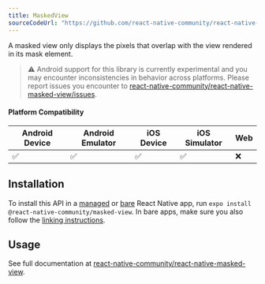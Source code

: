 ```yaml
---
title: MaskedView
sourceCodeUrl: "https://github.com/react-native-community/react-native-masked-view"
---
```


A masked view only displays the pixels that overlap with the view rendered in its mask element.

> ⚠️ Android support for this library is currently experimental and you may encounter inconsistencies in behavior across platforms. Please report issues you encounter to [react-native-community/react-native-masked-view/issues](https://github.com/react-native-community/react-native-masked-view).

#### Platform Compatibility

| Android Device | Android Emulator | iOS Device | iOS Simulator |  Web  |
| ------ | ---------- | ------ | ------ | ------ |
| ✅     |  ✅     | ✅     | ✅     | ❌    |

## Installation

To install this API in a [managed](../../introduction/managed-vs-bare/#managed-workflow) or [bare](../../introduction/managed-vs-bare/#bare-workflow) React Native app, run `expo install @react-native-community/masked-view`. In bare apps, make sure you also follow the [linking instructions](https://github.com/react-native-community/react-native-masked-view#getting-started).

## Usage

See full documentation at [react-native-community/react-native-masked-view](https://github.com/react-native-community/react-native-masked-view).